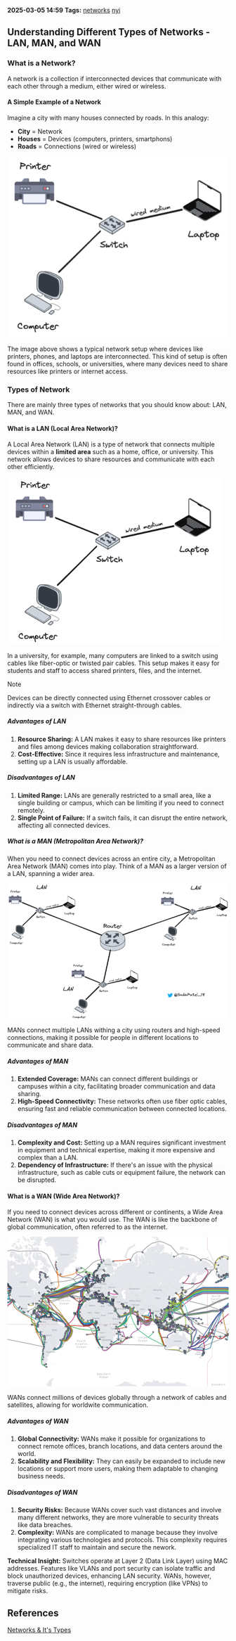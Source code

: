 **2025-03-05 14:59**
**Tags:** [networks](../2%20-%20tags/networks.md) [nyi](../2%20-%20tags/nyi.md)

## Understanding Different Types of Networks - LAN, MAN, and WAN

### What is a Network?
A network is a collection if interconnected devices that communicate with each other through a medium, either wired or wireless.

#### A Simple Example of a Network
Imagine a city with many houses connected by roads. In this analogy:
- **City** = Network
- **Houses** = Devices (computers, printers, smartphons)
- **Roads** = Connections (wired or wireless)

![](../attachments/Pasted%20image%2020250305151747.png)

The image above shows a typical network setup where devices like printers, phones, and laptops are interconnected. This kind of setup is often found in offices, schools, or universities, where many devices need to share resources like printers or internet access.

### Types of Network
There are mainly three types of networks that you should know about: LAN, MAN, and WAN.

#### What is a LAN (Local Area Network)?
A Local Area Network (LAN) is a type of network that connects multiple devices within a **limited area** such as a home, office, or university. This network allows devices to share resources and communicate with each other efficiently.

![](../attachments/Pasted%20image%2020250305152641.png)

In a university, for example, many computers are linked to a switch using cables like fiber-optic or twisted pair cables. This setup makes it easy for students and staff to access shared printers, files, and the internet.

> [!NOTE]
> Devices can be directly connected using Ethernet crossover cables or indirectly via a switch with Ethernet straight-through cables.

##### Advantages of LAN
1. **Resource Sharing:** A LAN makes it easy to share resources like printers and files among devices making collaboration straightforward.
2. **Cost-Effective:** Since it requires less infrastructure and maintenance, setting up a LAN is usually affordable.
##### Disadvantages of LAN
1. **Limited Range:** LANs are generally restricted to a small area, like a single building or campus, which can be limiting if you need to connect remotely.
2. **Single Point of Failure:** If a switch fails, it can disrupt the entire network, affecting all connected devices.

##### What is a MAN (Metropolitan Area Network)?
When you need to connect devices across an entire city, a Metropolitan Area Network (MAN) comes into play. Think of a MAN as a larger version of a LAN, spanning a wider area.

![](../attachments/Pasted%20image%2020250305154004.png)

MANs connect multiple LANs withing a city using routers and high-speed connections, making it possible for people in different locations to communicate and share data.

##### Advantages of MAN
1. **Extended Coverage:** MANs can connect different buildings or campuses within a city, facilitating broader communication and data sharing.
2. **High-Speed Connectivity:** These networks often use fiber optic cables, ensuring fast and reliable communication between connected locations.

##### Disadvantages of MAN
1. **Complexity and Cost:** Setting up a MAN requires significant investment in equipment and technical expertise, making it more expensive and complex than a LAN.
2. **Dependency of Infrastructure:** If there's an issue with the physical infrastructure, such as cable cuts or equipment failure, the network can be disrupted.

#### What is a WAN (Wide Area Network)?
If you need to connect devices across different or continents, a Wide Area Network (WAN) is what you would use. The WAN is like the backbone of global communication, often referred to as the internet.

![](../attachments/Pasted%20image%2020250305154742.png)

WANs connect millions of devices globally through a network of cables and satellites, allowing for worldwite communication.

##### Advantages of WAN
1. **Global Connectivity:** WANs make it possible for organizations to connect remote offices, branch locations, and data centers around the world.
2. **Scalability and Flexibility:** They can easily be expanded to include new locations or support more users, making them adaptable to changing business needs.

##### Disadvantages of WAN
1. **Security Risks:** Because WANs cover such vast distances and involve many different networks, they are more vulnerable to security threats like data breaches. 
2. **Complexity:** WANs are complicated to manage because they involve integrating various technologies and protocols. This complexity requires specialized IT staff to maintain and secure the nework.

**Technical Insight:** Switches operate at Layer 2 (Data Link Layer) using MAC addresses. Features like VLANs and port security can isolate traffic and block unauthorized devices, enhancing LAN security. WANs, however, traverse public (e.g., the internet), requiring encryption (like VPNs) to mitigate risks.

## References
[Networks & It's Types](https://nailyourinterview.org/interview-resources/computer-networks/network-and-its-types)